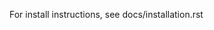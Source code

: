 <!--
SPDX-License-Identifier: CC-BY-4.0
Copyright Contributors to the OpenColorIO Project.
-->

For install instructions, see docs/installation.rst
